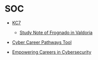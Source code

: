 # SOC

* [KC7](https://kc7cyber.com/)
  - [Study Note of Frognado in Valdoria](https://github.com/SEUNGHO-Y00/PersonalStudy/blob/main/SOC/Frognado_in_Valdoria_Part2.md)

* [Cyber Career Pathways Tool](https://niccs.cisa.gov/tools/cyber-career-pathways-tool)

* [Empowering Careers in Cybersecurity](https://www.cyberseek.org/index.html)
